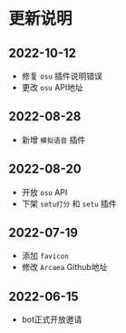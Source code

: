 # 更新说明

## 2022-10-12

- 修复 `osu` 插件说明错误
- 更改 `osu` API地址

## 2022-08-28

- 新增 `模拟语音` 插件

## 2022-08-20

- 开放 `osu` API
- 下架 `setu打分` 和 `setu` 插件

## 2022-07-19

- 添加 `favicon`
- 修改 `Arcaea` Github地址

## 2022-06-15

- bot正式开放邀请